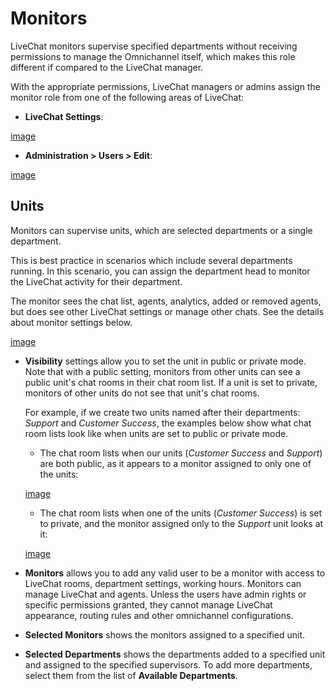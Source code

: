 # Monitors

LiveChat monitors supervise specified departments without receiving permissions to manage the Omnichannel itself, which makes this role different if compared to  the LiveChat manager.

With the appropriate permissions, LiveChat managers or admins assign the monitor role from one of the following areas of LiveChat:

* **LiveChat Settings**:

[image](administrator-guides\omnichannel-integrations\livechat-widget\livechat-enterprise\monitor-role\edit-monitor.png)

* **Administration > Users > Edit**:

[image](administrator-guides\omnichannel-integrations\livechat-widget\livechat-enterprise\monitor-role\edit-monitor.png)

## Units

Monitors can supervise units, which are selected departments or a single department.

This is best practice in scenarios which include several departments running. In this scenario, you can assign the department head to monitor the LiveChat activity for their department.

The monitor sees the chat list, agents, analytics, added or removed agents, but does see other LiveChat settings or manage other chats. See the details about monitor settings below.

[image](administrator-guides\omnichannel-integrations\livechat-widget\livechat-enterprise\monitor-role\edit-units.png])

* **Visibility** settings allow you to set the unit in public or private mode. Note that with a public setting, monitors from other units can see a public unit's chat rooms in their chat room list. If a unit is set to private, monitors of other units do not see that unit's chat rooms.

    For example, if we create two units named after their departments: _Support_ and _Customer Success_, the examples below show what chat room lists look like when units are set to public or private mode.

    * The chat room lists when our units (_Customer Success_ and _Support_) are both public, as it appears to a monitor assigned to only one of the units:

    [image](administrator-guides\omnichannel-integrations\livechat-widget\livechat-enterprise\monitor-role\public-unit.png)

    * The chat room lists when one of the units (_Customer Success_) is set to private, and the monitor assigned only to the _Support_ unit looks at it:

    [image](administrator-guides\omnichannel-integrations\livechat-widget\livechat-enterprise\monitors-units\private-unit.png)

* **Monitors** allows you to add any valid user to be a monitor with access to LiveChat rooms, department settings, working hours. Monitors can manage LiveChat and agents. Unless the users have admin rights or specific permissions granted, they cannot manage LiveChat appearance, routing rules and other omnichannel configurations.

* **Selected Monitors** shows the monitors assigned to a specified unit.

* **Selected Departments** shows the departments added to a specified unit and assigned to the specified supervisors. To add more departments, select them from the list of **Available Departments**.
